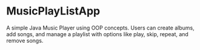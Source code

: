 # MusicPlayListApp
 A simple Java Music Player using OOP concepts. Users can create albums, add songs, and manage a playlist with options like play, skip, repeat, and remove songs.
